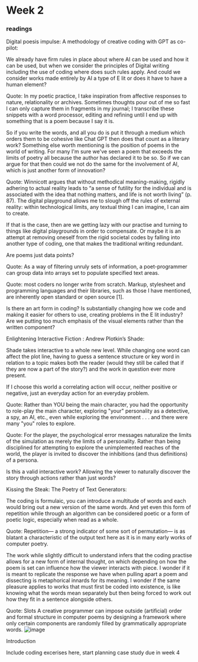 # Week 2

### readings 

Digital poesis impulse: A methodology of creative coding with GPT as co-pilot: 

We already have firm rules in place about where AI can be used and how it can be used, but when we consider the principles of Digital writing including the use of coding where does such rules apply. And could we consider works made entirely by AI a type of E lit or does it have to have a human element?

Quote: In my poetic practice, I take inspiration from affective responses to nature, relationality or archives. Sometimes thoughts pour out of me so fast I can only capture them in fragments in my journal; I transcribe these snippets with a word processor, editing and refining until I end up with something that is a poem because I say it is. 

So if you write the words, and all you do is put it through a medium which orders them to be cohesive like Chat GPT then does that count as a literary work? Something else worth mentioning is the position of poems in the world of writing. For many I'm sure we've seen a poem that exceeds the limits of poetry all because the author has declared it to be so. So if we can argue for that then could we not do the same for the involvement of AI, which is just another form of innovation?

Quote: Winnicott argues that without methodical meaning-making, rigidly adhering to actual reality leads to “a sense of futility for the individual and is associated with the idea that nothing matters, and life is not worth living” (p. 87). The digital playground allows me to slough off the rules of external reality: within technological limits, any textual thing I can imagine, I can aim to create. 

If that is the case, then are we getting lazy with our practise and turning to things like digital playgrounds in order to compensate. Or maybe it is an attempt at removing oneself from the rigid societal codes by falling into another type of coding, one that makes the traditional writing redundant. 

Are poems just data points?

Quote: As a way of filtering unruly sets of information, a poet-programmer can group data into arrays set to populate specified text areas. 

Quote: most coders no longer write from scratch. Markup, stylesheet and programming languages and their libraries, such as those I have mentioned, are inherently open standard or open source [1]. 

Is there an art form in coding? 
Is substantially changing how we code and making it easier for others to use, creating problems in the E lit industry? Are we putting too much emphasis of the visual elements rather than the written component?



Enlightening Interactive Fiction : Andrew Plotkin’s Shade: 

Shade takes interactive to a whole new level. While changing one word can affect the plot line, having to guess a sentence structure or key word in relation to a topic makes both the reader (would they still be called that if they are now a part of the story?) and the work in question ever more present. 

If I choose this world a correlating action will occur, neither positive or negative, just an everyday action for an everyday problem.

Quote: Rather than YOU being the main character, you had the opportunity to role-play the main character, exploring "your" personality as a detective, a spy, an AI, etc., even while exploring the environment . . . and there were many "you" roles to explore.

Quote: For the player, the psychological error messages naturalize the limits of the simulation as merely the limits of a personality. Rather than being disciplined for attempting to explore the unimplemented reaches of the world, the player is invited to discover the inhibitions (and thus definitions) of a persona.

Is this a valid interactive work?  Allowing the viewer to naturally discover the story through actions rather than just words? 

Kissing the Steak: The Poetry of Text Generators:

The coding is formulaic, you can introduce a multitude of words and each would bring out a new version of the same words. And yet even this form of repetition while through an algorithm can be considered poetic or a form of poetic logic, especially when read as a whole.

Quote: Repetition— a strong indicator of some sort of permutation— is as blatant a characteristic of the output text here as it is in many early works of computer poetry. 

The work while slightly difficult to understand infers that the coding practise allows for a new form of internal thought, on which depending on how the poem is set can influence how the viewer interacts with piece. I wonder if it is meant to replicate the response we have when pulling apart a poem and dissecting is metaphorical innards for its meaning. I wonder if the same pleasure applies to works that must first be coded into existence, is like knowing what the words mean separately but then being forced to work out how they fit in a sentence alongside others.

Quote: Slots A creative programmer can impose outside (artificial) order and formal structure in computer poems by designing a framework where only certain components are randomly filled by grammatically appropriate words. ![image](https://github.com/user-attachments/assets/adeaf1eb-acd0-4baa-af22-805f43307da6)





Introduction




Include coding excerises here, start planning case study due in week 4 
